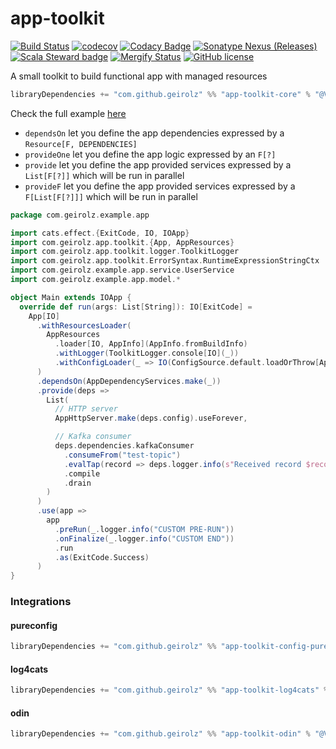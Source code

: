 # app-toolkit
[![Build Status](https://github.com/geirolz/app-toolkit/actions/workflows/cicd.yml/badge.svg)](https://github.com/geirolz/app-toolkit/actions)
[![codecov](https://img.shields.io/codecov/c/github/geirolz/app-toolkit)](https://codecov.io/gh/geirolz/app-toolkit)
[![Codacy Badge](https://api.codacy.com/project/badge/Grade/db3274b55e0c4031803afb45f58d4413)](https://www.codacy.com/manual/david.geirola/app-toolkit?utm_source=github.com&amp;utm_medium=referral&amp;utm_content=geirolz/app-toolkit&amp;utm_campaign=Badge_Grade)
[![Sonatype Nexus (Releases)](https://img.shields.io/nexus/r/com.github.geirolz/app-toolkit-core_2.13?server=https%3A%2F%2Foss.sonatype.org)](https://mvnrepository.com/artifact/com.github.geirolz/app-toolkit-core)
[![Scala Steward badge](https://img.shields.io/badge/Scala_Steward-helping-blue.svg?style=flat&logo=data:image/png;base64,iVBORw0KGgoAAAANSUhEUgAAAA4AAAAQCAMAAAARSr4IAAAAVFBMVEUAAACHjojlOy5NWlrKzcYRKjGFjIbp293YycuLa3pYY2LSqql4f3pCUFTgSjNodYRmcXUsPD/NTTbjRS+2jomhgnzNc223cGvZS0HaSD0XLjbaSjElhIr+AAAAAXRSTlMAQObYZgAAAHlJREFUCNdNyosOwyAIhWHAQS1Vt7a77/3fcxxdmv0xwmckutAR1nkm4ggbyEcg/wWmlGLDAA3oL50xi6fk5ffZ3E2E3QfZDCcCN2YtbEWZt+Drc6u6rlqv7Uk0LdKqqr5rk2UCRXOk0vmQKGfc94nOJyQjouF9H/wCc9gECEYfONoAAAAASUVORK5CYII=)](https://scala-steward.org)
[![Mergify Status](https://img.shields.io/endpoint.svg?url=https://api.mergify.com/v1/badges/geirolz/app-toolkit&style=flat)](https://mergify.io)
[![GitHub license](https://img.shields.io/github/license/geirolz/app-toolkit)](https://github.com/geirolz/app-toolkit/blob/main/LICENSE)

A small toolkit to build functional app with managed resources

```sbt
libraryDependencies += "com.github.geirolz" %% "app-toolkit-core" % "@VERSION@"
```

Check the full example [here](https://github.com/geirolz/app-toolkit/tree/main/example)

- `dependsOn` let you define the app dependencies expressed by a `Resource[F, DEPENDENCIES]`
- `provideOne` let you define the app logic expressed by an `F[?]`
- `provide` let you define the app provided services expressed by a `List[F[?]]` which will be run in parallel
- `provideF` let you define the app provided services expressed by a `F[List[F[?]]]` which will be run in parallel

```scala
package com.geirolz.example.app

import cats.effect.{ExitCode, IO, IOApp}
import com.geirolz.app.toolkit.{App, AppResources}
import com.geirolz.app.toolkit.logger.ToolkitLogger
import com.geirolz.app.toolkit.ErrorSyntax.RuntimeExpressionStringCtx
import com.geirolz.example.app.service.UserService
import com.geirolz.example.app.model.*

object Main extends IOApp {
  override def run(args: List[String]): IO[ExitCode] =
    App[IO]
      .withResourcesLoader(
        AppResources
          .loader[IO, AppInfo](AppInfo.fromBuildInfo)
          .withLogger(ToolkitLogger.console[IO](_))
          .withConfigLoader(_ => IO(ConfigSource.default.loadOrThrow[AppConfig]))
      )
      .dependsOn(AppDependencyServices.make(_))
      .provide(deps =>
        List(
          // HTTP server
          AppHttpServer.make(deps.config).useForever,

          // Kafka consumer
          deps.dependencies.kafkaConsumer
            .consumeFrom("test-topic")
            .evalTap(record => deps.logger.info(s"Received record $record"))
            .compile
            .drain
        )
      )
      .use(app =>
        app
          .preRun(_.logger.info("CUSTOM PRE-RUN"))
          .onFinalize(_.logger.info("CUSTOM END"))
          .run
          .as(ExitCode.Success)
      )
}
```


### Integrations
#### pureconfig 
```sbt
libraryDependencies += "com.github.geirolz" %% "app-toolkit-config-pureconfig" % "@VERSION@"
```

#### log4cats
```sbt
libraryDependencies += "com.github.geirolz" %% "app-toolkit-log4cats" % "@VERSION@"
```

#### odin
```sbt
libraryDependencies += "com.github.geirolz" %% "app-toolkit-odin" % "@VERSION@"
```